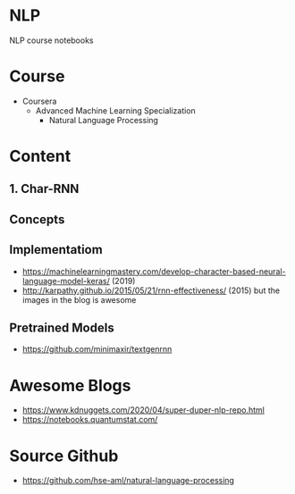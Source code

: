 # NLP
NLP course notebooks

# Course
- Coursera
  - Advanced Machine Learning Specialization
    - Natural Language Processing
# Content
  ## 1. Char-RNN
  ## Concepts
  
  ## Implementatiom
  - https://machinelearningmastery.com/develop-character-based-neural-language-model-keras/ (2019)
  - http://karpathy.github.io/2015/05/21/rnn-effectiveness/ (2015) but the images in the blog is awesome
  
  ## Pretrained Models
  - https://github.com/minimaxir/textgenrnn
  
    
# Awesome Blogs
- https://www.kdnuggets.com/2020/04/super-duper-nlp-repo.html
- https://notebooks.quantumstat.com/

# Source Github
- https://github.com/hse-aml/natural-language-processing
